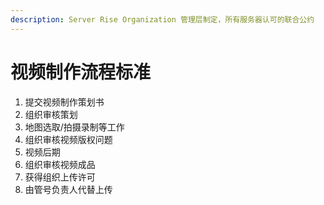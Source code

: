 ```yaml
---
description: Server Rise Organization 管理层制定，所有服务器认可的联合公约
---
```


# 视频制作流程标准

1. 提交视频制作策划书
2. 组织审核策划
3. 地图选取/拍摄录制等工作
4. 组织审核视频版权问题
5. 视频后期
6. 组织审核视频成品
7. 获得组织上传许可
8. 由管号负责人代替上传

